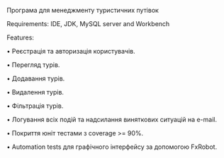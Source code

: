 Програма для менеджменту туристичних путівок

Requirements:
IDE, JDK, MySQL server and Workbench

Features:

•	Реєстрація та авторизація користувачів.

•	Перегляд турів.

•	Додавання турів.

•	Видалення турів.

•	Фільтрація турів.

•	Логування всіх подій та надсилання виняткових ситуацій на e-mail.

• Покриття юніт тестами з coverage >= 90%.

•	Automation tests для графічного інтерфейсу за допомогою FxRobot.

